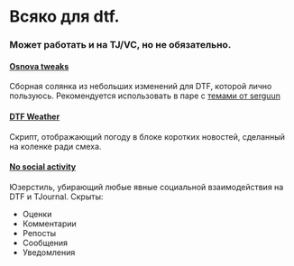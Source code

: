 # Всяко для dtf.
### Может работать и на TJ/VC, но не обязательно.

#### [Osnova tweaks](https://github.com/IWannaBeTheKappa/OCHOBA_Things/raw/senpai/osnova_tweaks.user.css)
Сборная солянка из небольших изменений для DTF, которой лично пользуюсь.
Рекомендуется использовать в паре с [темами от serguun](https://tjournal.ru/u/99944-serguun42/137781-temnaya-tema-i-drugie-veshchi-dlya-zakrepa#darkmode)

#### [DTF Weather](https://github.com/IWannaBeTheKappa/OCHOBA_Things/raw/senpai/dtf_weather.user.js)
Скрипт, отображающий погоду в блоке коротких новостей, сделанный на коленке ради смеха.

#### [No social activity](https://raw.githubusercontent.com/IWannaBeTheKappa/OCHOBA_Things/senpai/no_social_activity.user.css)
Юзерстиль, убирающий любые явные социальной взаимодействия на DTF и TJournal.
Скрыты:
- Оценки
- Комментарии
- Репосты
- Сообщения
- Уведомления
